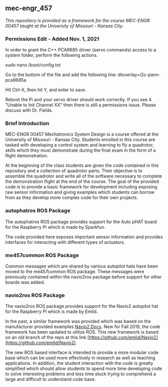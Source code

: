 ## mec-engr_457
*This repository is provided as a framework for the course MEC-ENGR 00457 taught at the University of Missouri - Kansas City.*

### Permissions Edit - Added Nov. 1, 2021
In order to grant the C++ PCA9685 driver (servo commands) access to a system folder, perform the following actions.

sudo nano /boot/config.txt

Go to the bottom of the file and add the following line:
dtoverlay=i2c-pwm-pca9685a

Hit Ctrl-X, then hit Y, and enter to save.

Reboot the Pi and your servo driver should work correctly. If you see 4 "Unable to Init Channel XX" then there is still a permissions issue. Please discuss with Dr. Fields.

### Brief Introduction
MEC-ENGR 00457 Mechatronics System Design is a course offered at the University of Missouri - Kansas City.  Students enrolled in this course are tasked with developing a control system and learning to fly a quadrotor; skills which they must demonstrate during the final exam in the form of a flight demonstration.

At the beginning of the class students are given the code contained in this repository and a collection of quadrotor parts.  Their objective is to assemble the quadrotor and write all of the software necessary to complete the demonstration flight at the end of the course.  The goal of the provided code is to provide a basic framework for development including exposing raw sensor information and giving examples which students can borrow from as they develop more complex code for their own projects.

### autophatros ROS Package

The autophatros ROS package provides support for the Auto pHAT board for the Raspberry Pi which is made by Sparkfun.

The code provided here exposes important sensor information and provides interfaces for interacting with different types of actuators.

### me457common ROS Package

Common messages which are shared by various autopilot hats have been moved to the me457common ROS package. These messages were previously contained within the navio2ros package before support for other boards was added.

### navio2ros ROS Package

The navio2ros ROS package provides support for the Navio2 autopilot hat for the Raspberry Pi which is made by Emlid.

In the past, a similar framework was provided which was based on the manufacturer provided examples [Navio2 Docs](https://docs.emlid.com/navio2/).  New for Fall 2019, the code framework has been updated to utilize ROS.  This new framework is based on an old branch of the repo at this link [https://github.com/emlid/Navio2](https://github.com/emlid/Navio2).

The new ROS based interface is intended to provide a more modular code base which can be used more effectively in research as well as teaching applications.  In addition, the student interaction with the code is greatly simplified which should allow students to spend more time developing code to solve interesting problems and less time stuck trying to comprehend a large and difficult to understand code base.
